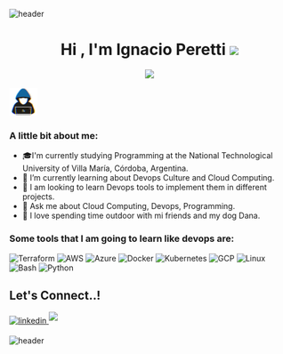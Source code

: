 ![header](https://capsule-render.vercel.app/api?type=waving&color=gradient&text=Hello%20World!&height=100&section=header&fontColor=d6ace6)
<h1 align="center"><b>Hi , I'm Ignacio Peretti </b><img src="https://media.giphy.com/media/hvRJCLFzcasrR4ia7z/giphy.gif" width="35"></h1>
<!--  -->
<p align="center">

<p align="center">
  <a align="center" href="https://github.com/DenverCoder1/readme-typing-svg"><img src="https://readme-typing-svg.herokuapp.com?&font=IBM+Plex+Sans&color=F72EE2&size=25&lines=Welcome+to+my+GitHub+Profile!;I'm+from+Villa María,+Córdoba,+Argentina"/></a>
</p>

</a><picture><img src = "https://github.com/0xAbdulKhalid/0xAbdulKhalid/raw/main/assets/mdImages/about_me.gif" width = 50px></picture>

###  A little bit about me:
- 🎓I'm currently studying Programming at the National Technological University of Villa María, Córdoba, Argentina.
- 🌱 I’m currently learning about Devops Culture and Cloud Computing.
- 👯 I am looking to learn Devops tools to implement them in different projects.
- 💬 Ask me about Cloud Computing, Devops, Programming.
- 🔭 I love spending time outdoor with mi friends and my dog Dana.
### Some tools that I am going to learn like devops are:

![Terraform](https://img.shields.io/badge/-Terraform-623CE4?style=flat-square&logo=terraform&logoColor=white)
![AWS](https://img.shields.io/badge/-AWS-232F3E?style=flat-square&logo=amazon-aws&logoColor=white)
![Azure](https://img.shields.io/badge/-Azure-0089D6?style=flat-square&logo=microsoft-azure&logoColor=white)
![Docker](https://img.shields.io/badge/-Docker-2496ED?style=flat-square&logo=docker&logoColor=white)
![Kubernetes](https://img.shields.io/badge/-Kubernetes-326CE5?style=flat-square&logo=kubernetes&logoColor=white)
![GCP](https://img.shields.io/badge/-GCP-4285F4?style=flat-square&logo=google-cloud&logoColor=white)
![Linux](https://img.shields.io/badge/-Linux-FCC624?style=flat-square&logo=linux&logoColor=white)
![Bash](https://img.shields.io/badge/-Bash-4EAA25?style=flat-square&logo=gnu-bash&logoColor=white)
![Python](https://img.shields.io/badge/-Python-3776AB?style=flat-square&logo=python&logoColor=white)

## <b> Let's Connect..!</b><img src="" width ="80">
<a href="https://linkedin.com/in/ignacioperetti" target="_blank">
<img src="https://img.shields.io/badge/linkedin:  ignacioperetti-%2300acee.svg?color=405DE6&style=for-the-badge&logo=linkedin&logoColor=white" alt=linkedin style="margin-bottom: 5px;"/>

<a href="ignacioperetti11@gmail.com" target="_blank">
<img src="https://img.shields.io/badge/gmail:  ignacioperetti11@gmail.com-%23EA4335.svg?style=for-the-badge&logo=gmail&logoColor=white" t=mail style="margin-bottom: 5px;" />
</a>




![header](https://capsule-render.vercel.app/api?type=waving&color=gradient&height=100&section=footer)
